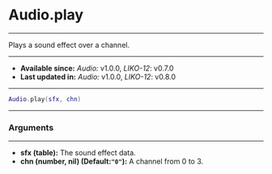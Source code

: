 # Audio.play
---

Plays a sound effect over a channel.

---

* **Available since:** _Audio:_ v1.0.0, _LIKO-12_: v0.7.0
* **Last updated in:** _Audio:_ v1.0.0, _LIKO-12_: v0.8.0

---

```lua
Audio.play(sfx, chn)
```

---
### Arguments
---

* **sfx (table):** The sound effect data.
* **chn (number, nil) (Default:`"0"`):** A channel from 0 to 3.

